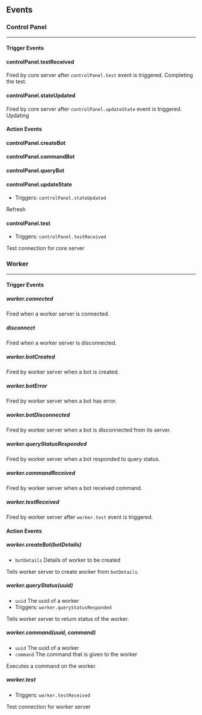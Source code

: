 ## Events

### Control Panel
---
#### Trigger Events
#### controlPanel.testReceived
Fired by core server after `controlPanel.test` event is triggered. Completing the test.
#### controlPanel.stateUpdated
Fired by core server after `controlPanel.updateState` event is triggered. Updating


#### Action Events
#### controlPanel.createBot
#### controlPanel.commandBot
#### controlPanel.queryBot
#### controlPanel.updateState
- Triggers: `controlPanel.stateUpdated`

Refresh
#### controlPanel.test
- Triggers: `controlPanel.testReceived`

Test connection for core server



### Worker
---
#### Trigger Events
##### worker.connected
Fired when a worker server is connected.
##### disconnect
Fired when a worker server is disconnected.
##### worker.botCreated
Fired by worker server when a bot is created.
##### worker.botError
Fired by worker server when a bot has error.
##### worker.botDisconnected
Fired by worker server when a bot is disconnected from its server.
##### worker.queryStatusResponded
Fired by worker server when a bot responded to query status.
##### worker.commandReceived
Fired by worker server when a bot received command.
##### worker.testReceived
Fired by worker server after `worker.test` event is triggered.

#### Action Events
##### worker.createBot(botDetails)
- `botDetails` <any> Details of worker to be created

Tells worker server to create worker from `botDetails`.
##### worker.queryStatus(uuid)
- `uuid` <string> The uuid of a worker
- Triggers: `worker.queryStatusResponded`

Tells worker server to return status of the worker.
##### worker.command(uuid, command)
- `uuid` <string> The uuid of a worker
- `command` <string> The command that is given to the worker

Executes a command on the worker.
##### worker.test
- Triggers: `worker.testReceived`

Test connection for worker server